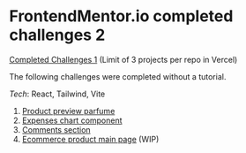 # FrontendMentor.io completed challenges 2

[Completed Challenges 1](https://github.com/thevolcanomanishere/fementor-challenges) (Limit of 3 projects per repo in Vercel)

The following challenges were completed without a tutorial.

_Tech_: React, Tailwind, Vite

1. <a href="https://fementor-product-preview-parfume.vercel.app/" target="_blank">Product preview parfume</a>
2. <a href="https://expenses-chart-component-beta-wine.vercel.app/" target="_blank">Expenses chart component</a>
3. <a href="https://comments-section-eight.vercel.app/" target="_blank">Comments section</a>
4. <a href="https://ecommerce-product-main-page.vercel.app/" target="_blank">Ecommerce product main page</a> (WIP)
